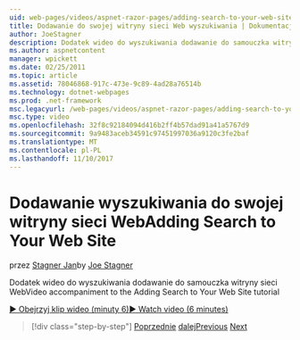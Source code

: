 ```yaml
---
uid: web-pages/videos/aspnet-razor-pages/adding-search-to-your-web-site
title: Dodawanie do swojej witryny sieci Web wyszukiwania | Dokumentacja firmy Microsoft
author: JoeStagner
description: Dodatek wideo do wyszukiwania dodawanie do samouczka witryny sieci Web
ms.author: aspnetcontent
manager: wpickett
ms.date: 02/25/2011
ms.topic: article
ms.assetid: 78046868-917c-473e-9c89-4ad28a76514b
ms.technology: dotnet-webpages
ms.prod: .net-framework
msc.legacyurl: /web-pages/videos/aspnet-razor-pages/adding-search-to-your-web-site
msc.type: video
ms.openlocfilehash: 32f8c92184094d416b2ff4b57dad91a41a5767d9
ms.sourcegitcommit: 9a9483aceb34591c97451997036a9120c3fe2baf
ms.translationtype: MT
ms.contentlocale: pl-PL
ms.lasthandoff: 11/10/2017
---
```

<a name="adding-search-to-your-web-site"></a><span data-ttu-id="99c03-103">Dodawanie wyszukiwania do swojej witryny sieci Web</span><span class="sxs-lookup"><span data-stu-id="99c03-103">Adding Search to Your Web Site</span></span>
====================
<span data-ttu-id="99c03-104">przez [Stagner Jan](https://github.com/JoeStagner)</span><span class="sxs-lookup"><span data-stu-id="99c03-104">by [Joe Stagner](https://github.com/JoeStagner)</span></span>

<span data-ttu-id="99c03-105">Dodatek wideo do wyszukiwania dodawanie do samouczka witryny sieci Web</span><span class="sxs-lookup"><span data-stu-id="99c03-105">Video accompaniment to the Adding Search to Your Web Site tutorial</span></span>

[<span data-ttu-id="99c03-106">&#9654; Obejrzyj klip wideo (minuty 6)</span><span class="sxs-lookup"><span data-stu-id="99c03-106">&#9654; Watch video (6 minutes)</span></span>](https://channel9.msdn.com/Blogs/ASP-NET-Site-Videos/adding-search-to-your-web-site)

>[!div class="step-by-step"]
<span data-ttu-id="99c03-107">[Poprzednie](adding-email-to-your-web-site.md)
[dalej](adding-social-networking-to-your-website.md)</span><span class="sxs-lookup"><span data-stu-id="99c03-107">[Previous](adding-email-to-your-web-site.md)
[Next](adding-social-networking-to-your-website.md)</span></span>
